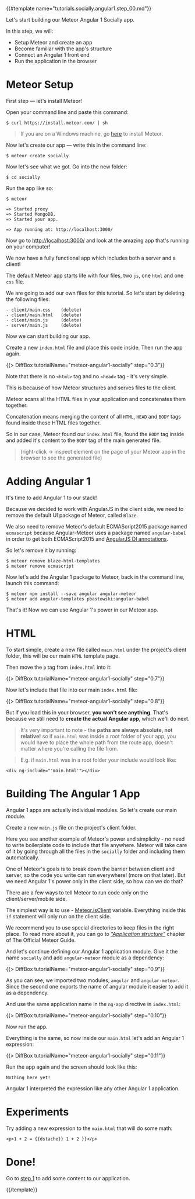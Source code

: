 {{#template name="tutorials.socially.angular1.step_00.md"}}

Let's start building our Meteor Angular 1 Socially app.

In this step, we will:

- Setup Meteor and create an app
- Become familiar with the app's structure
- Connect an Angular 1 front end
- Run the application in the browser

# Meteor Setup

First step — let's install Meteor!

Open your command line and paste this command:

    $ curl https://install.meteor.com/ | sh

> If you are on a Windows machine, go [here](https://www.meteor.com/install) to install Meteor.

Now let's create our app — write this in the command line:

    $ meteor create socially

Now let's see what we got. Go into the new folder:

    $ cd socially

Run the app like so:

    $ meteor

    => Started proxy
    => Started MongoDB.
    => Started your app.

    => App running at: http://localhost:3000/

Now go to [http://localhost:3000/](http://localhost:3000/)
and look at the amazing app that's running on your computer!

We now have a fully functional app which includes both a server and a client!

The default Meteor app starts life with four files, two `js`, one `html` and one `css` file.

We are going to add our own files for this tutorial. So let's start by deleting the following files:

    - client/main.css    (delete)
    - client/main.html   (delete)
    - client/main.js     (delete)
    - server/main.js     (delete)

Now we can start building our app.

Create a new `index.html` file and place this code inside. Then run the app again.

{{> DiffBox tutorialName="meteor-angular1-socially" step="0.3"}}


Note that there is no `<html>` tag and no `<head>` tag - it's very simple.

This is because of how Meteor structures and serves files to the client.

Meteor scans all the HTML files in your application and concatenates them together.

Concatenation means merging the content of all `HTML`, `HEAD` and `BODY` tags found inside these HTML files together.

So in our case, Meteor found our `index.html` file, found the `BODY` tag inside and added it's content to the `BODY` tag of the main generated file.

> (right-click -> inspect element on the page of your Meteor app in the browser to see the generated file)


# Adding Angular 1

It's time to add Angular 1 to our stack!

Because we decided to work with AngularJS in the client side, we need to remove the default UI package of Meteor, called `Blaze`.

We also need to remove Meteor's default ECMAScript2015 package named `ecmascript` because Angular-Meteor uses a package named `angular-babel` in order to get both ECMAScript2015 and [AngularJS DI annotations](https://github.com/olov/ng-annotate).

So let's remove it by running:

    $ meteor remove blaze-html-templates
    $ meteor remove ecmascript

Now let's add the Angular 1 package to Meteor, back in the command line, launch this command:

    $ meteor npm install --save angular angular-meteor
    $ meteor add angular-templates pbastowski:angular-babel

That's it! Now we can use Angular 1's power in our Meteor app.

# HTML

To start simple, create a new file called `main.html` under the project's client folder, this will be our main `HTML` template page.

Then move the `p` tag from `index.html` into it:

{{> DiffBox tutorialName="meteor-angular1-socially" step="0.7"}}

Now let's include that file into our main `index.html` file:

{{> DiffBox tutorialName="meteor-angular1-socially" step="0.8"}}


But if you load this in your browser, **you won't see anything**. That's because we still need to **create the actual Angular app**, which we'll do next.

> It's very important to note - the **paths are always absolute, not relative!**  so if `main.html` was inside a root folder of your app, you would have to place the whole path from the route app, doesn't matter where you're calling the file from.

> E.g. if `main.html` was in a root folder your include would look like:

    <div ng-include="'main.html'"></div>

# Building The Angular 1 App

Angular 1 apps are actually individual modules. So let's create our main module.

Create a new `main.js` file on the project's client folder.

Here you see another example of Meteor's power and simplicity - no need to write boilerplate code to include that file anywhere. Meteor will take care of it by going through all the files in the `socially` folder and including them automatically.

One of Meteor's goals is to break down the barrier between client and server, so the code you write can run everywhere! (more on that later).
But we need Angular 1's power only in the client side, so how can we do that?

There are a few ways to tell Meteor to run code only on the client/server/mobile side.

The simplest way is to use - [Meteor.isClient](http://docs.meteor.com/#/full/meteor_isclient) variable.
Everything inside this `if` statement will only run on the client side.

We recommend you to use special directories to keep files in the right place. To read more about it, you can go to [*"Application structure"*](http://guide.meteor.com/structure.html#special-directories) chapter of The Official Meteor Guide.

And let's continue defining our Angular 1 application module. Give it the name `socially` and add `angular-meteor` module as a dependency:

{{> DiffBox tutorialName="meteor-angular1-socially" step="0.9"}}

As you can see, we imported two modules, `angular` and `angular-meteor`.
Since the second one exports the name of angular module it easier to add it as a dependency.

And use the same application name in the `ng-app` directive in `index.html`:

{{> DiffBox tutorialName="meteor-angular1-socially" step="0.10"}}

Now run the app.

Everything is the same, so now inside our `main.html` let's add an Angular 1 expression:

{{> DiffBox tutorialName="meteor-angular1-socially" step="0.11"}}

Run the app again and the screen should look like this:

    Nothing here yet!

Angular 1 interpreted the expression like any other Angular 1 application.

# Experiments
Try adding a new expression to the `main.html` that will do some math:

    <p>1 + 2 = {{dstache}} 1 + 2 }}</p>

# Done!
Go to [step 1](/tutorial/step_01) to add some content to our application.

{{/template}}
